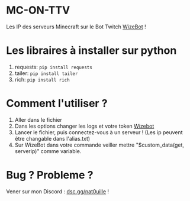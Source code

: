 # MC-ON-TTV
Les IP des serveurs Minecraft sur le Bot Twitch [WizeBot](https://wizebot.tv/) ! 
# Les libraires à installer sur python 
1. requests: `pip install requests`
2. tailer: `pip install tailer`
3. rich:  `pip install rich`
# Comment l'utiliser ?
1. Aller dans le fichier
2. Dans les options changer les logs et votre token [Wizebot](https://panel.wizebot.tv/development_api_management)
3. Lancer le fichier, puis connectez-vous à un serveur !
(Les ip peuvent être changable dans l'alias.txt)
4. Sur WizeBot dans votre commande veiller mettre "$custom_data(get, serverip)" comme variable.
# Bug ? Probleme ?
Vener sur mon Discord : [dsc.gg/nat0uille](https://dsc.gg/nat0uille) !
